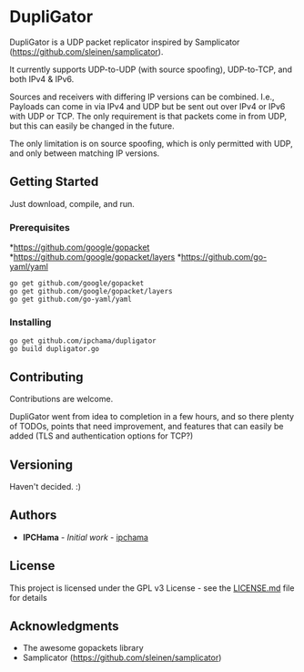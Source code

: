 # DupliGator

DupliGator is a UDP packet replicator inspired by Samplicator (https://github.com/sleinen/samplicator).

It currently supports UDP-to-UDP (with source spoofing), UDP-to-TCP, and both IPv4 & IPv6.

Sources and receivers with differing IP versions can be combined. I.e., Payloads can come in via IPv4 and UDP but be sent out over IPv4 or IPv6 with UDP or TCP. The only requirement is that packets come in from UDP, but this can easily be changed in the future.

The only limitation is on source spoofing, which is only permitted with UDP, and only between matching IP versions.


## Getting Started

Just download, compile, and run.

### Prerequisites

*https://github.com/google/gopacket
*https://github.com/google/gopacket/layers
*https://github.com/go-yaml/yaml
```
go get github.com/google/gopacket
go get github.com/google/gopacket/layers
go get github.com/go-yaml/yaml
```

### Installing

```
go get github.com/ipchama/dupligator
go build dupligator.go
```

## Contributing

Contributions are welcome.

DupliGator went from idea to completion in a few hours, and so there plenty of TODOs, points that need improvement, and features that can easily be added (TLS and authentication options for TCP?)

## Versioning
Haven't decided. :)

## Authors

* **IPCHama** - *Initial work* - [ipchama](https://github.com/ipchama)

## License

This project is licensed under the GPL v3 License - see the [LICENSE.md](LICENSE.md) file for details

## Acknowledgments

* The awesome gopackets library
* Samplicator (https://github.com/sleinen/samplicator)


